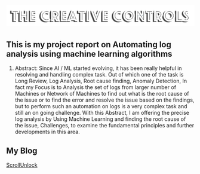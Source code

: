# <h1><a href="https://scrollunlock.wordpress.com/"><img src="https://github.com/trickyj/Blog_app_in_Django/blob/master/src/assets/logo.png"></a></h1>

## This is my project report on Automating log analysis using machine learning algorithms

1. Abstract:
   Since AI / ML started evolving, it has been really helpful in resolving and handling complex task. Out of which one of the task is Long Review, Log Analysis, Root cause finding, Anomaly Detection, In fact my Focus is to Analysis the set of logs from larger number of Machines or Network of Machines to find out what is the root cause of the issue or to find the error and resolve the issue based on the findings, but to perform such an automation on logs is a very complex task and still an on going challenge. With this Abstract, I am offering the precise log analysis by Using Machine Learning and finding the root cause of the issue, Challenges, to examine the fundamental principles and further developments in this area.

## My Blog

<a href="https://scrollunlock.wordpress.com/">ScrollUnlock</a>
